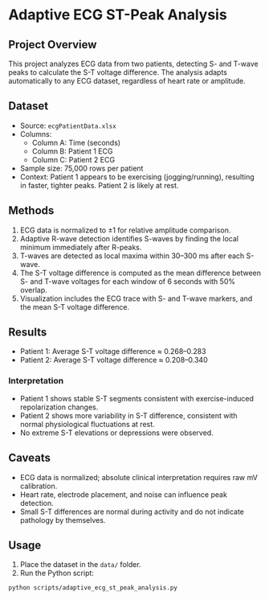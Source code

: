 # Adaptive ECG ST-Peak Analysis

## Project Overview
This project analyzes ECG data from two patients, detecting S- and T-wave peaks to calculate the S-T voltage difference. The analysis adapts automatically to any ECG dataset, regardless of heart rate or amplitude.

## Dataset
- Source: `ecgPatientData.xlsx`
- Columns:
  - Column A: Time (seconds)
  - Column B: Patient 1 ECG
  - Column C: Patient 2 ECG
- Sample size: 75,000 rows per patient
- Context: Patient 1 appears to be exercising (jogging/running), resulting in faster, tighter peaks. Patient 2 is likely at rest.

## Methods
1. ECG data is normalized to ±1 for relative amplitude comparison.
2. Adaptive R-wave detection identifies S-waves by finding the local minimum immediately after R-peaks.
3. T-waves are detected as local maxima within 30–300 ms after each S-wave.
4. The S-T voltage difference is computed as the mean difference between S- and T-wave voltages for each window of 6 seconds with 50% overlap.
5. Visualization includes the ECG trace with S- and T-wave markers, and the mean S-T voltage difference.

## Results
- Patient 1: Average S-T voltage difference ≈ 0.268–0.283
- Patient 2: Average S-T voltage difference ≈ 0.208–0.340

### Interpretation
- Patient 1 shows stable S-T segments consistent with exercise-induced repolarization changes.
- Patient 2 shows more variability in S-T difference, consistent with normal physiological fluctuations at rest.
- No extreme S-T elevations or depressions were observed.

## Caveats
- ECG data is normalized; absolute clinical interpretation requires raw mV calibration.
- Heart rate, electrode placement, and noise can influence peak detection.
- Small S-T differences are normal during activity and do not indicate pathology by themselves.

## Usage
1. Place the dataset in the `data/` folder.
2. Run the Python script:

```bash
python scripts/adaptive_ecg_st_peak_analysis.py